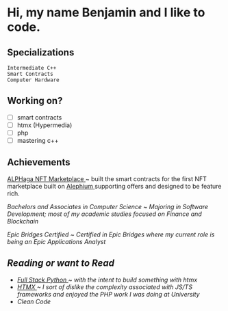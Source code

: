# Hi, my name Benjamin and I like to code.

## Specializations

`Intermediate C++` <br/>
`Smart Contracts` <br/>
`Computer Hardware` <br/>

## Working on?

- [ ] smart contracts
- [ ] htmx (Hypermedia)
- [ ] php
- [ ] mastering c++

## Achievements
<a href="https://alphaga.app"> ALPHaga NFT Marketplace <a/> ~ built the smart contracts for the first NFT marketplace built on <a href="https://alephium.org"> Alephium <a/> supporting offers and designed to be feature rich. <br/>

<i> Bachelors and Associates in Computer Science <i/> ~ Majoring in Software Development; most of my academic studies focused on Finance and Blockchain <br/>

<i> Epic Bridges Certified <i/> ~ Certified in Epic Bridges where my current role is being an Epic Applications Analyst <br/>

## Reading or want to Read

- <a href="https://www.fullstackpython.com/"> Full Stack Python <a/> ~ with the intent to build something with htmx
- <a href="https://htmx.org/"> HTMX </a> ~ I sort of dislike the complexity associated with JS/TS frameworks and enjoyed the PHP work I was doing at University 
- Clean Code


